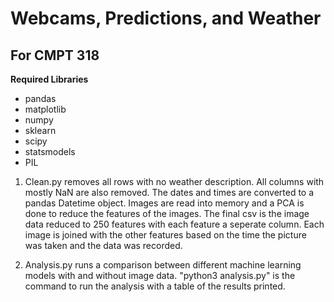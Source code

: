 Webcams, Predictions, and Weather 
==============

For CMPT 318
--------------



**Required Libraries** 
 - pandas
 - matplotlib
 - numpy
 - sklearn
 - scipy
 - statsmodels
 - PIL






1. Clean.py removes all rows with no weather description. All columns with mostly NaN are also removed. The dates and times are converted to a pandas Datetime object. Images are read into memory and a PCA is done to reduce the features of the images. The final csv is the image data reduced to 250 features with each feature a seperate column. Each image is joined with the other features based on the time the picture was taken and the data was recorded.

2. Analysis.py runs a comparison between different machine learning models with and without image data. "python3 analysis.py" is the command to run the analysis with a table of the results printed.
